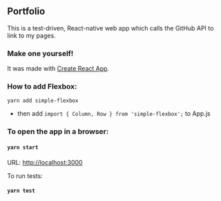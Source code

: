 
## Portfolio

This is a test-driven, React-native web app which calls the GitHub API to link to my pages.

### Make one yourself!
It was made with [Create React App](https://github.com/facebook/create-react-app).

### How to add Flexbox:
`yarn add simple-flexbox`
- then add `import { Column, Row } from 'simple-flexbox';` to App.js

### To open the app in a browser:
#### `yarn start`
URL: [http://localhost:3000](http://localhost:3000)

To run tests:
#### `yarn test`

